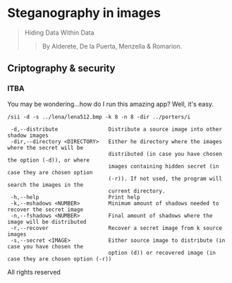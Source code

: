# Steganography in images #
> Hiding Data Within Data
>>  By Alderete, De la Puerta, Menzella & Romarion.
## Criptography & security ##
### ITBA ###

You may be wondering...how do I run this amazing app?
Well, it's easy.

```
/sii -d -s ../lena/lena512.bmp -k 8 -n 8 -dir ../porters/i
 
 -d,--distribute                Distribute a source image into other shadow images
 -dir,--directory <DIRECTORY>   Either he directory where the images where the secret will be
                                distributed (in case you have chosen the option (-d)), or where
                                images containing hidden secret (in case they are chosen option
                                (-r)). If not used, the program will search the images in the
                                current directory.
 -h,--help                      Print help
 -k,--mshadows <NUMBER>         Minimum amount of shadows needed to recover the secret image
 -n,--fshadows <NUMBER>         Final amount of shadows where the image will be distributed
 -r,--recover                   Recover a secret image from k source images
 -s,--secret <IMAGE>            Either source image to distribute (in case you have chosen the
                                option (d)) or recovered image (in case they are chosen option (-r))
```

All rights reserved
